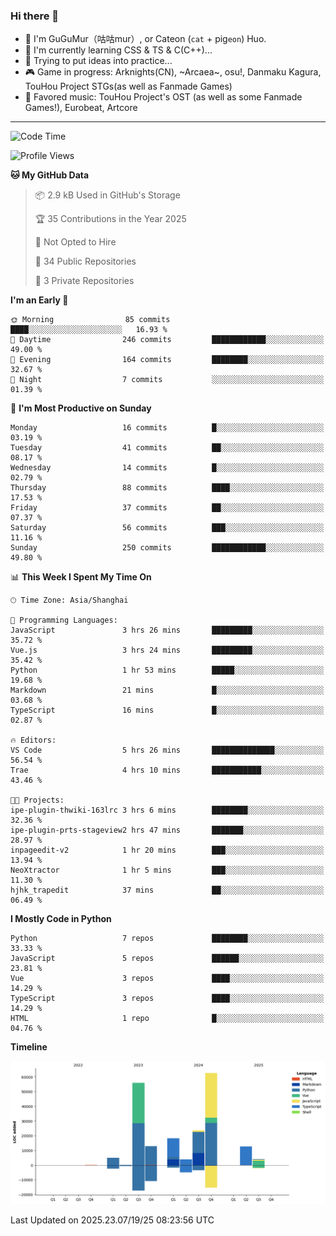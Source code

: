 ### Hi there 👋

- 🧐 I'm GuGuMur（咕咕mur）, or Cateon (`cat` + pig`eon`) Huo.
- 🌱 I'm currently learning CSS & TS & C(C++)...
- 🤔 Trying to put ideas into practice...
- 🎮 Game in progress: Arknights(CN), ~Arcaea~, osu!, Danmaku Kagura, TouHou Project STGs(as well as Fanmade Games)
- 🎵 Favored music: TouHou Project's OST (as well as some Fanmade Games!), Eurobeat, Artcore

----
<!--START_SECTION:waka-->
![Code Time](http://img.shields.io/badge/Code%20Time-16%20hrs%2031%20mins-blue)

![Profile Views](http://img.shields.io/badge/Profile%20Views-3-blue)

**🐱 My GitHub Data** 

> 📦 2.9 kB Used in GitHub's Storage 
 > 
> 🏆 35 Contributions in the Year 2025
 > 
> 🚫 Not Opted to Hire
 > 
> 📜 34 Public Repositories 
 > 
> 🔑 3 Private Repositories 
 > 
**I'm an Early 🐤** 

```text
🌞 Morning                85 commits          ████░░░░░░░░░░░░░░░░░░░░░   16.93 % 
🌆 Daytime                246 commits         ████████████░░░░░░░░░░░░░   49.00 % 
🌃 Evening                164 commits         ████████░░░░░░░░░░░░░░░░░   32.67 % 
🌙 Night                  7 commits           ░░░░░░░░░░░░░░░░░░░░░░░░░   01.39 % 
```
📅 **I'm Most Productive on Sunday** 

```text
Monday                   16 commits          █░░░░░░░░░░░░░░░░░░░░░░░░   03.19 % 
Tuesday                  41 commits          ██░░░░░░░░░░░░░░░░░░░░░░░   08.17 % 
Wednesday                14 commits          █░░░░░░░░░░░░░░░░░░░░░░░░   02.79 % 
Thursday                 88 commits          ████░░░░░░░░░░░░░░░░░░░░░   17.53 % 
Friday                   37 commits          ██░░░░░░░░░░░░░░░░░░░░░░░   07.37 % 
Saturday                 56 commits          ███░░░░░░░░░░░░░░░░░░░░░░   11.16 % 
Sunday                   250 commits         ████████████░░░░░░░░░░░░░   49.80 % 
```


📊 **This Week I Spent My Time On** 

```text
🕑︎ Time Zone: Asia/Shanghai

💬 Programming Languages: 
JavaScript               3 hrs 26 mins       █████████░░░░░░░░░░░░░░░░   35.72 % 
Vue.js                   3 hrs 24 mins       █████████░░░░░░░░░░░░░░░░   35.42 % 
Python                   1 hr 53 mins        █████░░░░░░░░░░░░░░░░░░░░   19.68 % 
Markdown                 21 mins             █░░░░░░░░░░░░░░░░░░░░░░░░   03.68 % 
TypeScript               16 mins             █░░░░░░░░░░░░░░░░░░░░░░░░   02.87 % 

🔥 Editors: 
VS Code                  5 hrs 26 mins       ██████████████░░░░░░░░░░░   56.54 % 
Trae                     4 hrs 10 mins       ███████████░░░░░░░░░░░░░░   43.46 % 

🐱‍💻 Projects: 
ipe-plugin-thwiki-163lrc 3 hrs 6 mins        ████████░░░░░░░░░░░░░░░░░   32.36 % 
ipe-plugin-prts-stageview2 hrs 47 mins       ███████░░░░░░░░░░░░░░░░░░   28.97 % 
inpageedit-v2            1 hr 20 mins        ███░░░░░░░░░░░░░░░░░░░░░░   13.94 % 
NeoXtractor              1 hr 5 mins         ███░░░░░░░░░░░░░░░░░░░░░░   11.30 % 
hjhk_trapedit            37 mins             ██░░░░░░░░░░░░░░░░░░░░░░░   06.49 % 
```

**I Mostly Code in Python** 

```text
Python                   7 repos             ████████░░░░░░░░░░░░░░░░░   33.33 % 
JavaScript               5 repos             ██████░░░░░░░░░░░░░░░░░░░   23.81 % 
Vue                      3 repos             ████░░░░░░░░░░░░░░░░░░░░░   14.29 % 
TypeScript               3 repos             ████░░░░░░░░░░░░░░░░░░░░░   14.29 % 
HTML                     1 repo              █░░░░░░░░░░░░░░░░░░░░░░░░   04.76 % 
```



**Timeline**

![Lines of Code chart](https://raw.githubusercontent.com/GuGuMur/GuGuMur/main/assets/bar_graph.png)


 Last Updated on 2025.23.07/19/25 08:23:56 UTC
<!--END_SECTION:waka-->

<!-- ![Metrics](https://metrics.lecoq.io/GuGuMur?template=classic&config.timezone=Asia%2FShanghai) -->
